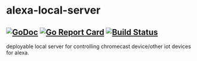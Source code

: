 # alexa-local-server

[![GoDoc](https://godoc.org/github.com/AndreasAbdi/alexa-local-server?status.png)](http://godoc.org/github.com/AndreasAbdi/alexa-local-server)
[![Go Report Card](https://goreportcard.com/badge/github.com/AndreasAbdi/alexa-local-server)](https://goreportcard.com/report/github.com/AndreasAbdi/alexa-local-server) [![Build Status](https://travis-ci.org/AndreasAbdi/alexa-local-server.svg?branch=master)](https://travis-ci.org/AndreasAbdi/alexa-local-server)
----
deployable local server for controlling chromecast device/other iot devices for alexa. 
